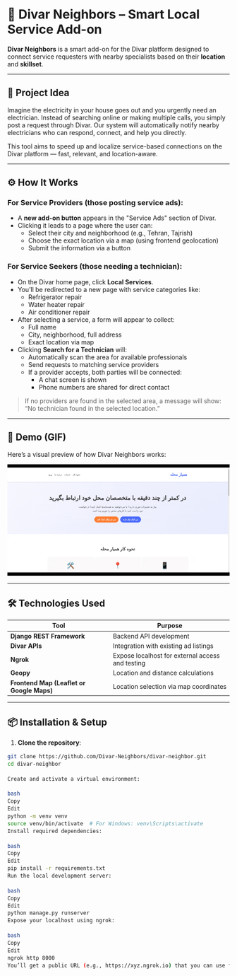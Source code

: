 # 🧱 Divar Neighbors – Smart Local Service Add-on

**Divar Neighbors** is a smart add-on for the Divar platform designed to connect service requesters with nearby specialists based on their **location** and **skillset**.

---

## 📌 Project Idea

Imagine the electricity in your house goes out and you urgently need an electrician. Instead of searching online or making multiple calls, you simply post a request through Divar. Our system will automatically notify nearby electricians who can respond, connect, and help you directly.

This tool aims to speed up and localize service-based connections on the Divar platform — fast, relevant, and location-aware.

---

## ⚙️ How It Works

### For Service Providers (those posting service ads):
- A **new add-on button** appears in the "Service Ads" section of Divar.
- Clicking it leads to a page where the user can:
  - Select their city and neighborhood (e.g., Tehran, Tajrish)
  - Choose the exact location via a map (using frontend geolocation)
  - Submit the information via a button

### For Service Seekers (those needing a technician):
- On the Divar home page, click **Local Services**.
- You’ll be redirected to a new page with service categories like:
  - Refrigerator repair
  - Water heater repair
  - Air conditioner repair
- After selecting a service, a form will appear to collect:
  - Full name
  - City, neighborhood, full address
  - Exact location via map
- Clicking **Search for a Technician** will:
  - Automatically scan the area for available professionals
  - Send requests to matching service providers
  - If a provider accepts, both parties will be connected:
    - A chat screen is shown
    - Phone numbers are shared for direct contact

> If no providers are found in the selected area, a message will show:  
> “No technician found in the selected location.”

---

## 🎥 Demo (GIF)

Here’s a visual preview of how Divar Neighbors works:

![Demo GIF](assets/kenar-divar.gif)

---

## 🛠 Technologies Used

| Tool | Purpose |
|------|---------|
| **Django REST Framework** | Backend API development |
| **Divar APIs** | Integration with existing ad listings |
| **Ngrok** | Expose localhost for external access and testing |
| **Geopy** | Location and distance calculations |
| **Frontend Map (Leaflet or Google Maps)** | Location selection via map coordinates |

---

## 📦 Installation & Setup

1. **Clone the repository**:
```bash
git clone https://github.com/Divar-Neighbors/divar-neighbor.git
cd divar-neighbor

Create and activate a virtual environment:

bash
Copy
Edit
python -m venv venv
source venv/bin/activate  # For Windows: venv\Scripts\activate
Install required dependencies:

bash
Copy
Edit
pip install -r requirements.txt
Run the local development server:

bash
Copy
Edit
python manage.py runserver
Expose your localhost using ngrok:

bash
Copy
Edit
ngrok http 8000
You’ll get a public URL (e.g., https://xyz.ngrok.io) that you can use for external testing and API integration.
